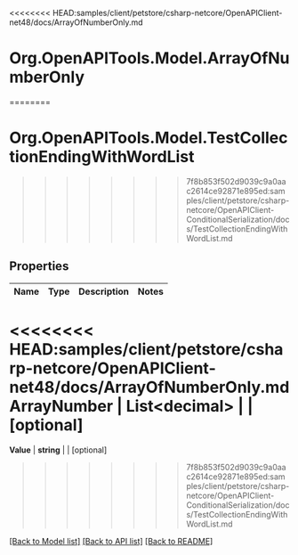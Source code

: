 <<<<<<<< HEAD:samples/client/petstore/csharp-netcore/OpenAPIClient-net48/docs/ArrayOfNumberOnly.md
# Org.OpenAPITools.Model.ArrayOfNumberOnly
========
# Org.OpenAPITools.Model.TestCollectionEndingWithWordList
>>>>>>>> 7f8b853f502d9039c9a0aac2614ce92871e895ed:samples/client/petstore/csharp-netcore/OpenAPIClient-ConditionalSerialization/docs/TestCollectionEndingWithWordList.md

## Properties

Name | Type | Description | Notes
------------ | ------------- | ------------- | -------------
<<<<<<<< HEAD:samples/client/petstore/csharp-netcore/OpenAPIClient-net48/docs/ArrayOfNumberOnly.md
**ArrayNumber** | **List&lt;decimal&gt;** |  | [optional] 
========
**Value** | **string** |  | [optional] 
>>>>>>>> 7f8b853f502d9039c9a0aac2614ce92871e895ed:samples/client/petstore/csharp-netcore/OpenAPIClient-ConditionalSerialization/docs/TestCollectionEndingWithWordList.md

[[Back to Model list]](../README.md#documentation-for-models) [[Back to API list]](../README.md#documentation-for-api-endpoints) [[Back to README]](../README.md)

